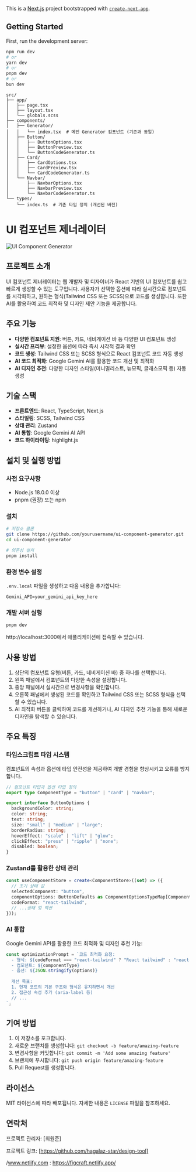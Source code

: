 This is a [Next.js](https://nextjs.org) project bootstrapped with [`create-next-app`](https://nextjs.org/docs/app/api-reference/cli/create-next-app).

## Getting Started

First, run the development server:

```bash
npm run dev
# or
yarn dev
# or
pnpm dev
# or
bun dev
```

```
src/
├── app/
│   ├── page.tsx
│   ├── layout.tsx
│   └── globals.scss
├── components/
│   ├── Generator/
│   │   └── index.tsx  # 메인 Generator 컴포넌트 (기존과 동일)
│   ├── Button/
│   │   ├── ButtonOptions.tsx
│   │   ├── ButtonPreview.tsx
│   │   └── ButtonCodeGenerator.ts
│   ├── Card/
│   │   ├── CardOptions.tsx
│   │   ├── CardPreview.tsx
│   │   └── CardCodeGenerator.ts
│   └── Navbar/
│       ├── NavbarOptions.tsx
│       ├── NavbarPreview.tsx
│       └── NavbarCodeGenerator.ts
└── types/
    └── index.ts  # 기존 타입 정의 (개선된 버전)
```

# UI 컴포넌트 제너레이터

![UI Component Generator](https://via.placeholder.com/800x400?text=UI+Component+Generator)

## 프로젝트 소개

UI 컴포넌트 제너레이터는 웹 개발자 및 디자이너가 React 기반의 UI 컴포넌트를 쉽고 빠르게 생성할 수 있는 도구입니다. 사용자가 선택한 옵션에 따라 실시간으로 컴포넌트를 시각화하고, 원하는 형식(Tailwind CSS 또는 SCSS)으로 코드를 생성합니다. 또한 AI를 활용하여 코드 최적화 및 디자인 제안 기능을 제공합니다.

## 주요 기능

- **다양한 컴포넌트 지원**: 버튼, 카드, 네비게이션 바 등 다양한 UI 컴포넌트 생성
- **실시간 프리뷰**: 설정한 옵션에 따라 즉시 시각적 결과 확인
- **코드 생성**: Tailwind CSS 또는 SCSS 형식으로 React 컴포넌트 코드 자동 생성
- **AI 코드 최적화**: Google Gemini AI를 활용한 코드 개선 및 최적화
- **AI 디자인 추천**: 다양한 디자인 스타일(미니멀리스트, 뉴모픽, 글래스모픽 등) 자동 생성

## 기술 스택

- **프론트엔드**: React, TypeScript, Next.js
- **스타일링**: SCSS, Tailwind CSS
- **상태 관리**: Zustand
- **AI 통합**: Google Gemini AI API
- **코드 하이라이팅**: highlight.js

## 설치 및 실행 방법

### 사전 요구사항

- Node.js 18.0.0 이상
- pnpm (권장) 또는 npm

### 설치

```bash
# 저장소 클론
git clone https://github.com/yourusername/ui-component-generator.git
cd ui-component-generator

# 의존성 설치
pnpm install
```

### 환경 변수 설정

`.env.local` 파일을 생성하고 다음 내용을 추가합니다:

```
Gemini_API=your_gemini_api_key_here
```

### 개발 서버 실행

```bash
pnpm dev
```

http://localhost:3000에서 애플리케이션에 접속할 수 있습니다.

## 사용 방법

1. 상단의 컴포넌트 유형(버튼, 카드, 네비게이션 바) 중 하나를 선택합니다.
2. 왼쪽 패널에서 컴포넌트의 다양한 속성을 설정합니다.
3. 중앙 패널에서 실시간으로 변경사항을 확인합니다.
4. 오른쪽 패널에서 생성된 코드를 확인하고 Tailwind CSS 또는 SCSS 형식을 선택할 수 있습니다.
5. AI 최적화 버튼을 클릭하여 코드를 개선하거나, AI 디자인 추천 기능을 통해 새로운 디자인을 탐색할 수 있습니다.

## 주요 특징

### 타입스크립트 타입 시스템

컴포넌트의 속성과 옵션에 타입 안전성을 제공하여 개발 경험을 향상시키고 오류를 방지합니다.

```typescript
// 컴포넌트 타입과 옵션 타입 정의
export type ComponentType = "button" | "card" | "navbar";

export interface ButtonOptions {
  backgroundColor: string;
  color: string;
  text: string;
  size: "small" | "medium" | "large";
  borderRadius: string;
  hoverEffect: "scale" | "lift" | "glow";
  clickEffect: "press" | "ripple" | "none";
  disabled: boolean;
}
```

### Zustand를 활용한 상태 관리

```typescript
const useComponentStore = create<ComponentStore>((set) => ({
  // 초기 상태 값
  selectedComponent: "button",
  componentOptions: ButtonDefaults as ComponentOptionsTypeMap[ComponentType],
  codeFormat: "react-tailwind",
  // ...상태 및 액션
}));
```

### AI 통합

Google Gemini API를 활용한 코드 최적화 및 디자인 추천 기능:

```typescript
const optimizationPrompt = `코드 최적화 요청:
  - 형식: ${codeFormat === "react-tailwind" ? "React tailwind" : "react-scss"}
  - 컴포넌트: ${componentType}
  - 옵션: ${JSON.stringify(options)}
  
  개선 목표:
  1. 현재 코드의 기본 구조와 형식은 유지하면서 개선
  2. 접근성 속성 추가 (aria-label 등)
  // ...
`;
```

## 기여 방법

1. 이 저장소를 포크합니다.
2. 새로운 브랜치를 생성합니다: `git checkout -b feature/amazing-feature`
3. 변경사항을 커밋합니다: `git commit -m 'Add some amazing feature'`
4. 브랜치에 푸시합니다: `git push origin feature/amazing-feature`
5. Pull Request를 생성합니다.

## 라이선스

MIT 라이선스에 따라 배포됩니다. 자세한 내용은 `LICENSE` 파일을 참조하세요.

## 연락처

프로젝트 관리자: [최원준]

프로젝트 링크: [https://github.com/hagalaz-star/design-tool]

/www.netlify.com : https://figcraft.netlify.app/
